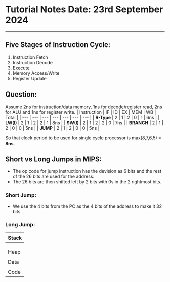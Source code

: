 # Tutorial Notes Date: 23rd September 2024
---

## Five Stages of Instruction Cycle:

1. Instruction Fetch
2. Instruction Decode
3. Execute
4. Memory Access/Write
5. Register Update

## Question:

Assume 2ns for instruction/data memory, 1ns for decode/register read, 2ns for ALU and 1ns for register write.
| Instruction | IF | ID | EX | MEM | WB | Total |
| --- | --- | --- | --- | --- | --- | --- |
| **R-Type** | 2 | 1 | 2 | 0 | 1 | 6ns |
| **LW(I)** | 2 | 1 | 2 | 2 | 1 | 8ns |
| **SW(I)** | 2 | 1 | 2 | 2 | 0 | 7ns |
| **BRANCH** | 2 | 1 | 2 | 0 | 0 | 5ns |
| **JUMP** | 2 | 1 | 2 | 0 | 0 | 5ns |

So that clock period to be used for single cycle processor is max(8,7,6,5) = **8ns**.

## Short vs Long Jumps in MIPS:

- The op code for jump instruction has the devision as 6 bits and the rest of the 26 bits are used for the address.
- The 26 bits are then shifted left by 2 bits with 0s in the 2 rightmost bits.

### Short Jump:
- We use the 4 bits from the PC as the 4 bits of the address to make it 32 bits.

### Long Jump:


| Stack |
| --- | 
| |
| |
| |
| Heap |
| |
| Data |
| | 
| Code | 
